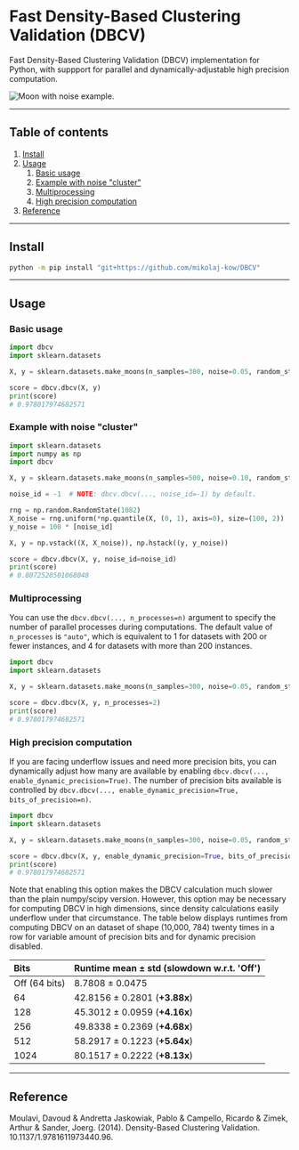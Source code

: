 # Fast Density-Based Clustering Validation (DBCV)

Fast Density-Based Clustering Validation (DBCV) implementation for Python, with suppport for parallel and dynamically-adjustable high precision computation.

![Moon with noise example.](./assets/example_moons_with_noise.png)

---

## Table of contents
1. [Install](#install)
2. [Usage](#usage)
    1. [Basic usage](#basic-usage)
    2. [Example with noise "cluster"](#example-with-noise-cluster)
    3. [Multiprocessing](#multiprocessing)
    4. [High precision computation](#high-precision-computation)
3. [Reference](#reference)


---

## Install
```bash
python -m pip install "git+https://github.com/mikolaj-kow/DBCV"
```

---

## Usage

### Basic usage
```python
import dbcv
import sklearn.datasets

X, y = sklearn.datasets.make_moons(n_samples=300, noise=0.05, random_state=1782)

score = dbcv.dbcv(X, y)
print(score)
# 0.978017974682571
```

### Example with noise "cluster"
```python
import sklearn.datasets
import numpy as np
import dbcv

X, y = sklearn.datasets.make_moons(n_samples=500, noise=0.10, random_state=1782)

noise_id = -1  # NOTE: dbcv.dbcv(..., noise_id=-1) by default.

rng = np.random.RandomState(1082)
X_noise = rng.uniform(*np.quantile(X, (0, 1), axis=0), size=(100, 2))
y_noise = 100 * [noise_id]

X, y = np.vstack((X, X_noise)), np.hstack((y, y_noise))

score = dbcv.dbcv(X, y, noise_id=noise_id)
print(score)
# 0.8072520501068048
```

### Multiprocessing
You can use the `dbcv.dbcv(..., n_processes=n)` argument to specify the number of parallel processes during computations. The default value of `n_processes` is `"auto"`, which is equivalent to 1 for datasets with 200 or fewer instances, and 4 for datasets with more than 200 instances.

```python
import dbcv
import sklearn.datasets

X, y = sklearn.datasets.make_moons(n_samples=300, noise=0.05, random_state=1782)

score = dbcv.dbcv(X, y, n_processes=2)
print(score)
# 0.978017974682571
```

### High precision computation

If you are facing underflow issues and need more precision bits, you can dynamically adjust how many are available by enabling `dbcv.dbcv(..., enable_dynamic_precision=True)`. The number of precision bits available is controlled by `dbcv.dbcv(..., enable_dynamic_precision=True, bits_of_precision=n)`.

```python
import dbcv
import sklearn.datasets

X, y = sklearn.datasets.make_moons(n_samples=300, noise=0.05, random_state=1782)

score = dbcv.dbcv(X, y, enable_dynamic_precision=True, bits_of_precision=512)
print(score)
# 0.978017974682571
```

Note that enabling this option makes the DBCV calculation much slower than the plain numpy/scipy version. However, this option may be necessary for computing DBCV in high dimensions, since density calculations easily underflow under that circumstance. The table below displays runtimes from computing DBCV on an dataset of shape (10,000, 784) twenty times in a row for variable amount of precision bits and for dynamic precision disabled.

Bits           | Runtime mean ± std (slowdown w.r.t. 'Off') |
:--            | :--                             |
Off (64 bits)  | 8.7808 ± 0.0475                 |
64             | 42.8156 ± 0.2801 (**+3.88x**)   |
128            | 45.3012 ± 0.0959 (**+4.16x**)   |
256            | 49.8338 ± 0.2369 (**+4.68x**)   |
512            | 58.2917 ± 0.1223 (**+5.64x**)   |
1024           | 80.1517 ± 0.2222 (**+8.13x**)   |

---

## Reference
Moulavi, Davoud & Andretta Jaskowiak, Pablo & Campello, Ricardo & Zimek, Arthur & Sander, Joerg. (2014). Density-Based Clustering Validation. 10.1137/1.9781611973440.96.
